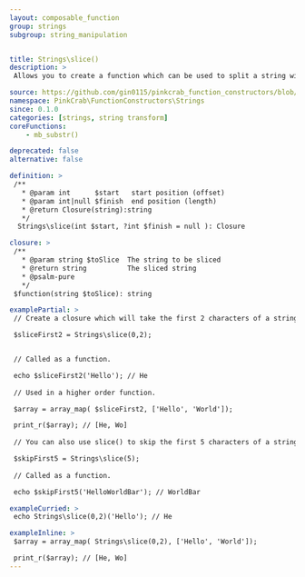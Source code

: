 ```yaml
---
layout: composable_function
group: strings
subgroup: string_manipulation


title: Strings\slice()
description: >
 Allows you to create a function which can be used to split a string with a defined starting and ending char index. These can either be used as part of a Higher Order Function such as array_map() or as part of a compiled/pipe function.

source: https://github.com/gin0115/pinkcrab_function_constructors/blob/master/src/strings.php#L65
namespace: PinkCrab\FunctionConstructors\Strings
since: 0.1.0
categories: [strings, string transform]
coreFunctions: 
    - mb_substr()

deprecated: false
alternative: false

definition: >
 /**
   * @param int      $start   start position (offset)
   * @param int|null $finish  end position (length)
   * @return Closure(string):string
   */
  Strings\slice(int $start, ?int $finish = null ): Closure

closure: >
 /**
   * @param string $toSlice  The string to be sliced
   * @return string          The sliced string
   * @psalm-pure
   */ 
 $function(string $toSlice): string

examplePartial: >
 // Create a closure which will take the first 2 characters of a string.

 $sliceFirst2 = Strings\slice(0,2);  


 // Called as a function.

 echo $sliceFirst2('Hello'); // He
  
 // Used in a higher order function.  

 $array = array_map( $sliceFirst2, ['Hello', 'World']);  

 print_r($array); // [He, Wo]  
  
 // You can also use slice() to skip the first 5 characters of a string.  

 $skipFirst5 = Strings\slice(5);
  
 // Called as a function.  

 echo $skipFirst5('HelloWorldBar'); // WorldBar  

exampleCurried: >
 echo Strings\slice(0,2)('Hello'); // He  

exampleInline: >
 $array = array_map( Strings\slice(0,2), ['Hello', 'World']);  

 print_r($array); // [He, Wo]  
---
```

